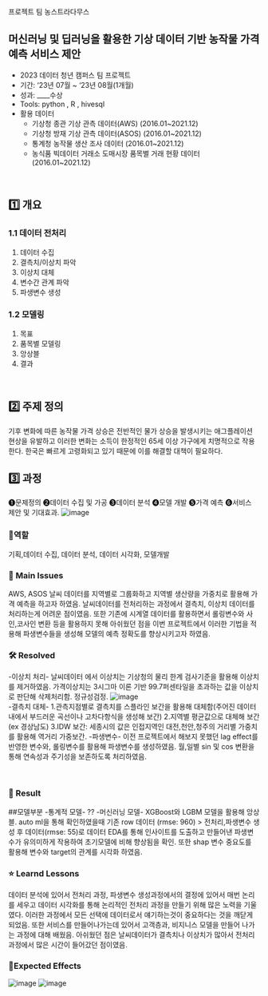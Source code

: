 프로젝트 팀 농스트라다무스

## 머신러닝 및 딥러닝을 활용한 기상 데이터 기반 농작물 가격 예측 서비스 제안
- 2023 데이터 청년 캠퍼스 팀 프로젝트
- 기간: ‘23년 07월 ~ ‘23년 08월(1개월)
- 성과: ____수상
- Tools: python , R , hivesql
- 활용 데이터
  - 기상청 종관 기상 관측 데이터(AWS) (2016.01~2021.12)
  - 기상청 방재 기상 관측 데이터(ASOS) (2016.01~2021.12)
  - 통계청 농작물 생산 조사 데이터 (2016.01~2021.12)
  - 농식품 빅데이터 거래소 도매시장 품목별 거래 현황 데이터 (2016.01~2021.12)
  
<br>


## 1️⃣ 개요
### 1.1 데이터 전처리
1) 데이터 수집
2) 결측치/이상치 파악
3) 이상치 대체
4) 변수간 관계 파악
5) 파생변수 생성

### 1.2 모델링
1. 목표
2. 품목별 모델링
3. 앙상블
4. 결과
<br>

## 2️⃣ 주제 정의
기후 변화에 따른 농작물 가격 상승은 전반적인 물가 상승을 발생시키는 애그플레이션 현상을 유발하고 
이러한 변화는 소득이 한정적인 65세 이상 가구에게 치명적으로 작용한다.
한국은 빠르게 고령화되고 있기 때문에 이를 해결할 대책이 필요하다.
<br>

## 3️⃣ 과정 

❶문제정의 ❷데이터 수집 및 가공 ❸데이터 분석 ❹모델 개발 ❺가격 예측 ❻서비스 제안 및 기대효과.
![image](https://github.com/ASJ0211/nonsan_pred_DCC/assets/118821779/29bd90bf-05dd-40a9-a754-428e22f23a75)


### 👤역할
기획,데이터 수집, 데이터 분석, 데이터 시각화, 모델개발
<br>

### 🧐 Main Issues
AWS, ASOS 날씨 데이터를 지역별로 그룹화하고 지역별 생산량을 가중치로 활용해 가격 예측을 하고자 하였음.
날씨데이터를 전처리하는 과정에서 결측치, 이상치 데이터를 처리하는게 어려운 점이였음.
또한 기존에 시계열 데이터를 활용하면서 롤링변수와 사인,코사인 변환 등을 활용하지 못해 아쉬웠던 점을
이번 프로젝트에서 이러한 기법을 적용해 파생변수들을 생성해 모델의 예측 정확도를 향상시키고자 하였음.

### 🛠️ Resolved
-이상치 처리-
날씨데이터 에서 이상치는 기상청의 물리 한계 검사기준을 활용해 이상치를 제거하였음.
가격이상치는 3시그마 이론 기반 99.7퍼센타일을 초과하는 값을 이상치로 판단해 삭제처리함.
정규성검정.
![image](https://github.com/ASJ0211/nonsan_pred_DCC/assets/118821779/a3183266-3d1a-4827-9350-33ba030462ad)
<br/>
-결측치 대체-
1.관측지점별로 결측치를 스플라인 보간을 활용해 대체함(주어진 데이터 내에서 부드러운 곡선이나 고차다항식을 생성해 보간)
2.지역별 평균값으로 대체해 보간 (ex 경상남도)
3.IDW 보간: 세종시의 값은 인접지역인 대전,천안,청주의 거리별 가중치를 활용해 역거리 가중보간. 
-파생변수-
이전 프로젝트에서 해보지 못했던 lag effect를 반영한 변수와, 롤링변수를 활용해 파생변수를 생성하였음.
월,일별 sin 및 cos 변환을 통해 연속성과 주기성을 보존하도록 처리하였음.


<br>

### 🎯 Result
##모델부분
-통계적 모델-
??
-머신러닝 모델-
XGBoost와 LGBM 모델을 활용해 앙상블.
auto ml을 통해 확인하였을때 
기존 row 데이터 (rmse: 960) > 전처리,파생변수 생성 후 데이터(rmse: 55)로 
데이터 EDA를 통해 인사이트를 도출하고 만들어낸 파생변수가 유의미하게 작용하여 초기모델에 비해 향상됨을 확인.
또한 shap 변수 중요도를 활용해 변수와 target의 관계를 시각화 하였음.


### ⭐ Learnd Lessons
데이터 분석에 있어서 전처리 과정, 파생변수 생성과정에서의 결정에 있어서 매번 논리를 세우고 데이터 시각화를 통해 논리적인 전처리 과정을 만들기 위해 많은 노력을 기울였다.
이러한 과정에서 모든 선택에 데이터로서 얘기하는것이 중요하다는 것을 깨닫게 되었음.
또한 서비스를 만들어나가는데 있어서 고객층과, 비지니스 모델을 만들어 나가는 과정에 대해 배웠음.
아쉬웠던 점은 날씨데이터가 결측치나 이상치가 많아서 전처리 과정에서 많은 시간이 들어갔던 점이였음.

### 💎Expected Effects
![image](https://github.com/ASJ0211/nonsan_pred_DCC/assets/118821779/a2ef0c46-02e0-4c6c-84cd-9e592584ac08)
![image](https://github.com/ASJ0211/nonsan_pred_DCC/assets/118821779/42e3a6c5-4e53-4ead-a99f-cc434fd70a15)





